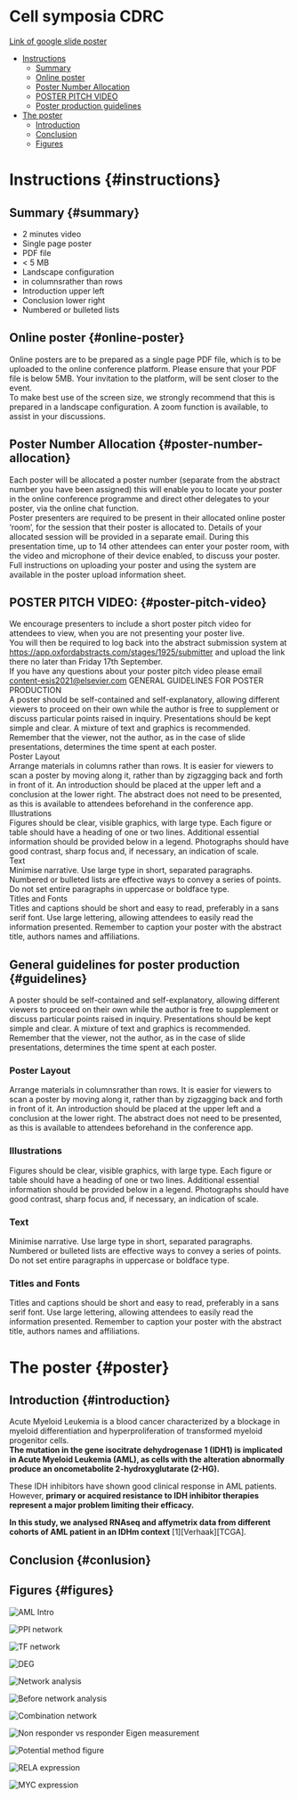 # Cell symposia CDRC

[Link of google slide poster](https://docs.google.com/presentation/d/1SGu41BTUbBmlxsSAGCN7r55c-_qUw5zR97AjK1UJVxc/edit?usp=sharing)

* [Instructions](#instructions)
  * [Summary](#summary)
  * [Online poster](#online-poster)
  * [Poster Number Allocation](#poster-number-allocation)
  * [POSTER PITCH VIDEO](#poster-pitch-video)
  * [Poster production guidelines](#guidelines)
* [The poster](#poster)
  * [Introduction](#introduction)
  * [Conclusion](#conclusion)
  * [Figures](#figures)

# Instructions {#instructions}

## Summary {#summary}

* 2 minutes video
* Single page poster
* PDF file
* < 5 MB
* Landscape configuration
* in columnsrather than rows
* Introduction upper left
* Conclusion lower right
* Numbered or bulleted lists

## Online poster {#online-poster}

Online posters are to be prepared as a single page PDF file, which is to be uploaded to the online conference
platform. Please ensure that your PDF file is below 5MB. Your invitation to the platform, will be sent closer to
the event.  
To make best use of the screen size, we strongly recommend that this is prepared in a landscape configuration.
A zoom function is available, to assist in your discussions.  
## Poster Number Allocation {#poster-number-allocation}
Each poster will be allocated a poster number (separate from the abstract number you have been assigned) this
will enable you to locate your poster in the online conference programme and direct other delegates to your
poster, via the online chat function.  
Poster presenters are required to be present in their allocated online poster ‘room’, for the session that their
poster is allocated to. Details of your allocated session will be provided in a separate email.
During this presentation time, up to 14 other attendees can enter your poster room, with the video and
microphone of their device enabled, to discuss your poster.  
Full instructions on uploading your poster and using the system are available in the poster upload information
sheet.  
## POSTER PITCH VIDEO: {#poster-pitch-video}
We encourage presenters to include a short poster pitch video for attendees to view, when you are not presenting
your poster live.  
You will then be required to log back into the abstract submission system at
https://app.oxfordabstracts.com/stages/1925/submitter and upload the link there no later than Friday 17th
September.  
If you have any questions about your poster pitch video please email content-esis2021@elsevier.com
GENERAL GUIDELINES FOR POSTER PRODUCTION  
A poster should be self-contained and self-explanatory, allowing different viewers to proceed on their own while
the author is free to supplement or discuss particular points raised in inquiry. Presentations should be kept simple
and clear. A mixture of text and graphics is recommended. Remember that the viewer, not the author, as in the
case of slide presentations, determines the time spent at each poster.  
Poster Layout  
Arrange materials in columns rather than rows. It is easier for viewers to scan a poster by moving along it, rather
than by zigzagging back and forth in front of it. An introduction should be placed at the upper left and a conclusion
at the lower right. The abstract does not need to be presented, as this is available to attendees beforehand in the
conference app.  
Illustrations  
Figures should be clear, visible graphics, with large type. Each figure or table should have a heading of one or two
lines. Additional essential information should be provided below in a legend. Photographs should have good
contrast, sharp focus and, if necessary, an indication of scale.  
Text  
Minimise narrative. Use large type in short, separated paragraphs. Numbered or bulleted lists are effective ways
to convey a series of points. Do not set entire paragraphs in uppercase or boldface type.  
Titles and Fonts  
Titles and captions should be short and easy to read, preferably in a sans serif font. Use large lettering, allowing
attendees to easily read the information presented. Remember to caption your poster with the abstract title,
authors names and affiliations.  

## General guidelines for poster production {#guidelines}

A poster should be self-contained and self-explanatory, allowing different viewers to proceed on their own while
the author is free to supplement or discuss particular points raised in inquiry. Presentations should be kept simple
and clear. A mixture of text and graphics is recommended. Remember that the viewer, not the author, as in the
case of slide presentations, determines the time spent at each poster.  
### Poster Layout
Arrange materials in columnsrather than rows. It is easier for viewers to scan a poster by moving along it, rather
than by zigzagging back and forth in front of it. An introduction should be placed at the upper left and a conclusion
at the lower right. The abstract does not need to be presented, as this is available to attendees beforehand in the
conference app.  
### Illustrations
Figures should be clear, visible graphics, with large type. Each figure or table should have a heading of one or two
lines. Additional essential information should be provided below in a legend. Photographs should have good
contrast, sharp focus and, if necessary, an indication of scale.
### Text
Minimise narrative. Use large type in short, separated paragraphs. Numbered or bulleted lists are effective ways
to convey a series of points. Do not set entire paragraphs in uppercase or boldface type.
### Titles and Fonts
Titles and captions should be short and easy to read, preferably in a sans serif font. Use large lettering, allowing
attendees to easily read the information presented. Remember to caption your poster with the abstract title,
authors names and affiliations.


# The poster {#poster}

## Introduction {#introduction}

Acute Myeloid Leukemia is a blood cancer characterized by a blockage in myeloid differentiation and hyperproliferation of transformed myeloid progenitor cells.   
**The mutation in the gene isocitrate dehydrogenase 1 (IDH1) is implicated in Acute Myeloid Leukemia (AML), as cells with the alteration abnormally produce an oncometabolite 2-hydroxyglutarate (2-HG).**

These IDH inhibitors have shown good clinical response in AML patients. However, **primary or acquired resistance to IDH inhibitor therapies represent a major problem limiting their efficacy.**

**In this study, we analysed RNAseq and affymetrix data from different cohorts of AML patient in an IDHm context** [1][Verhaak][TCGA].

## Conclusion {#conlusion}

## Figures {#figures}

![AML Intro](Figures/AML_intro.jpg)

![PPI network](Figures/PPI_network.png)

![TF network](Figures/TF_network.png)

![DEG](Figures/DEG_NR_R.png)

![Network analysis](Figures/centrality_measures.jpg)

![Before network analysis](Figures/Before_net_analysis.png)

![Combination network](Figures/IDHi_network.png)

![Non responder vs responder Eigen measurement](Figures/Eigen_nr_r.png)

![Potential method figure](Figures/Methods.png)

![RELA expression](Figures/RELA.png)

![MYC expression](Figures/MYC.png)
